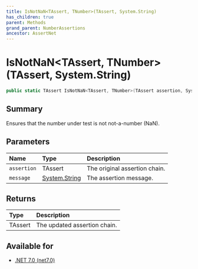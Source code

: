 ```yaml
---
title: IsNotNaN<TAssert, TNumber>(TAssert, System.String)
has_children: true
parent: Methods
grand_parent: NumberAssertions
ancestor: AssertNet
---
```

# IsNotNaN&lt;TAssert, TNumber&gt;(TAssert, System.String)

```csharp
public static TAssert IsNotNaN<TAssert, TNumber>(TAssert assertion, System.String message);
```

## Summary
Ensures that the number under test is not not-a-number (NaN).

## Parameters
|Name|Type|Description|
|:-|:-|:-|
|`assertion`|TAssert|The original assertion chain.|
|`message`|[System.String](https://learn.microsoft.com/en-us/dotnet/api/system.string)|The assertion message.|

## Returns
|Type|Description|
|:-|:-|
|TAssert|The updated assertion chain.|

## Available for
- [.NET 7.0 (net7.0)](https://versionsof.net/core/7.0/)
